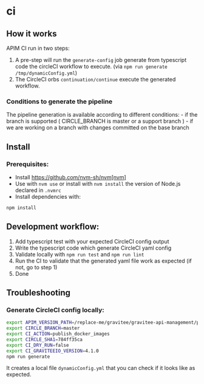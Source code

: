 # ci

## How it works

APIM CI run in two steps:

1. A pre-step will run the `generate-config` job generate from typescript code the circleCI workflow to execute. (via `npm run generate /tmp/dynamicConfig.yml`)
2. The CircleCI orbs `continuation/continue` execute the generated workflow.

### Conditions to generate the pipeline
The pipeline generation is available according to different conditions:
    - if the branch is supported ( CIRCLE_BRANCH is master or a support branch )
    - if we are working on a branch with changes committed on the base branch


## Install

### Prerequisites:

- Install https://github.com/nvm-sh/nvm[nvm]
- Use with `nvm use` or install with `nvm install` the version of Node.js declared in `.nvmrc`
- Install dependencies with:

```bash
npm install
```


## Development workflow:

1. Add typescript test with your expected CircleCI config output
2. Write the typescript code which generate CircleCI yaml config
4. Validate locally with `npm run test` and `npm run lint`
5. Run the CI to validate that the generated yaml file work as expected (if not, go to step 1)
6. Done


## Troubleshooting

### Generate CircleCI config locally:

```bash
export APIM_VERSION_PATH=/replace-me/gravitee/gravitee-api-management/pom.xml
export CIRCLE_BRANCH=master
export CI_ACTION=publish_docker_images
export CIRCLE_SHA1=784ff35ca
export CI_DRY_RUN=false
export CI_GRAVITEEIO_VERSION=4.1.0
npm run generate
```

It creates a local file `dynamicConfig.yml` that you can check if it looks like as expected.
